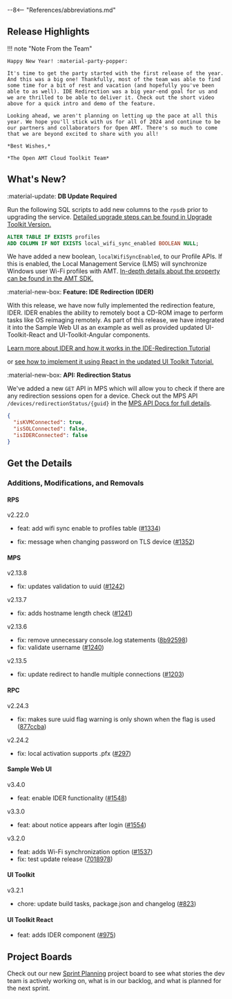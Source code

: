 --8<-- "References/abbreviations.md"
## Release Highlights


!!! note "Note From the Team"

    Happy New Year! :material-party-popper:

    It's time to get the party started with the first release of the year. And this was a big one! Thankfully, most of the team was able to find some time for a bit of rest and vacation (and hopefully you've been able to as well). IDE Redirection was a big year-end goal for us and we are thrilled to be able to deliver it. Check out the short video above for a quick intro and demo of the feature.

    Looking ahead, we aren't planning on letting up the pace at all this year. We hope you'll stick with us for all of 2024 and continue to be our partners and collaborators for Open AMT. There's so much to come that we are beyond excited to share with you all!

    *Best Wishes,* 

    *The Open AMT Cloud Toolkit Team*


## What's New?

:material-update: **DB Update Required**

Run the following SQL scripts to add new columns to the `rpsdb` prior to upgrading the service. [Detailed upgrade steps can be found in Upgrade Toolkit Version.](./Deployment/upgradeVersion.md)

``` sql title="rpsdb"
ALTER TABLE IF EXISTS profiles
ADD COLUMN IF NOT EXISTS local_wifi_sync_enabled BOOLEAN NULL;
```

We have added a new boolean, `localWifiSyncEnabled`, to our Profile APIs. If this is enabled, the Local Management Service (LMS) will synchronize Windows user Wi-Fi profiles with AMT. [In-depth details about the property can be found in the AMT SDK.](https://software.intel.com/sites/manageability/AMT_Implementation_and_Reference_Guide/default.htm?turl=WordDocuments%2Fuserprofilesandadminprofiles1.htm)

:material-new-box: **Feature: IDE Redirection (IDER)**

With this release, we have now fully implemented the redirection feature, IDER.  IDER enables the ability to remotely boot a CD-ROM image to perform tasks like OS reimaging remotely. As part of this release, we have integrated it into the Sample Web UI as an example as well as provided updated UI-Toolkit-React and UI-Toolkit-Angular components.

[Learn more about IDER and how it works in the IDE-Redirection Tutorial](./Tutorials/ideRedirection.md)

or [see how to implement it using React in the updated UI Toolkit Tutorial.](./Tutorials/uitoolkitReact.md)

:material-new-box: **API: Redirection Status**

We've added a new `GET` API in MPS which will allow you to check if there are any redirection sessions open for a device. Check out the MPS API `/devices/redirectionStatus/{guid}` in the [MPS API Docs for full details](./APIs/indexMPS.md).

```json
{
  "isKVMConnected": true,
  "isSOLConnected": false,
  "isIDERConnected": false
}
```

## Get the Details

### Additions, Modifications, and Removals

#### RPS

v2.22.0

- feat: add wifi sync enable to profiles table ([#1334](https://github.com/open-amt-cloud-toolkit/rps/issues/1334))

- fix: message when changing password on TLS device ([#1352](https://github.com/open-amt-cloud-toolkit/rps/issues/1352))


#### MPS

v2.13.8

- fix: updates validation to uuid ([#1242](https://github.com/open-amt-cloud-toolkit/mps/issues/1242))

v2.13.7

- fix: adds hostname length check ([#1241](https://github.com/open-amt-cloud-toolkit/mps/issues/1241))

v2.13.6

- fix: remove unnecessary console.log statements ([8b92598](https://github.com/open-amt-cloud-toolkit/mps/commit/8b9259817aa0a34cf2f1f4a7973509a12c88e3f3))
- fix: validate username ([#1240](https://github.com/open-amt-cloud-toolkit/mps/issues/1240))

v2.13.5

- fix: update redirect to handle multiple connections ([#1203](https://github.com/open-amt-cloud-toolkit/mps/pull/1203))


#### RPC

v2.24.3

- fix: makes sure uuid flag warning is only shown when the flag is used ([877ccba](https://github.com/open-amt-cloud-toolkit/rpc-go/commit/877ccbae2428f15bc635fec9c7b0d15b0b3f9495))

v2.24.2

- fix: local activation supports .pfx ([#297](https://github.com/open-amt-cloud-toolkit/rpc-go/issues/297))


#### Sample Web UI

v3.4.0

- feat: enable IDER functionality ([#1548](https://github.com/open-amt-cloud-toolkit/sample-web-ui/issues/1548))

v3.3.0

- feat: about notice appears after login ([#1554](https://github.com/open-amt-cloud-toolkit/sample-web-ui/issues/1554))

v3.2.0

- feat: adds Wi-Fi synchronization option ([#1537](https://github.com/open-amt-cloud-toolkit/sample-web-ui/issues/1537))
- fix: test update release ([7018978](https://github.com/open-amt-cloud-toolkit/sample-web-ui/commit/701897862f5014401d5f83765bea442a9b57fb09))


#### UI Toolkit

v3.2.1

- chore: update build tasks, package.json and changelog ([#823](https://github.com/open-amt-cloud-toolkit/ui-toolkit/pull/823))


#### UI Toolkit React

- feat: adds IDER component ([#975](https://github.com/open-amt-cloud-toolkit/ui-toolkit-react/issues/975))


## Project Boards

Check out our new [Sprint Planning](https://github.com/orgs/open-amt-cloud-toolkit/projects/10/views/2) project board to see what stories the dev team is actively working on, what is in our backlog, and what is planned for the next sprint.

